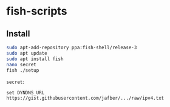 # fish-scripts

## Install

```bash
sudo apt-add-repository ppa:fish-shell/release-3
sudo apt update
sudo apt install fish
nano secret
fish ./setup
```

`secret`:
```fish
set DYNDNS_URL https://gist.githubusercontent.com/jafber/.../raw/ipv4.txt
```
